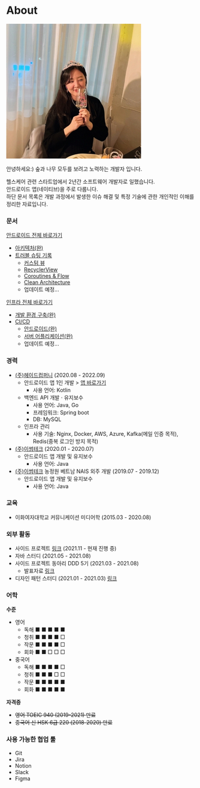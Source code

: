 # About

![Profile](/profile.jpeg)

안녕하세요:) 숲과 나무 모두를 보려고 노력하는 개발자 입니다.

헬스케어 관련 스타트업에서 2년간 소프트웨어 개발자로 일했습니다.</br>
안드로이드 앱(네이티브)을 주로 다룹니다.</br>
하단 문서 목록은 개발 과정에서 발생한 이슈 해결 및 특정 기술에 관한 개인적인 이해를 정리한 자료입니다.

### 문서
[안드로이드 전체 바로가기](/android/)
- [아키텍처(완)](/android/architecture.md)
- [트러블 슈팅 기록](/android/android-native-issues.md)
  - [커스텀 뷰](/android/custom-view.md)
  - [RecyclerView](/android/recyclerview.md)
  - [Coroutines & Flow]()
  - [Clean Architecture](/android/clean-architecture.md)
  - 업데이트 예정...

[인프라 전체 바로가기](/infra/)
  - [개발 환경 구축(완)](/infra/overall-architecture.md)
  - [CI/CD](/infra/ci_cd/)
    - [안드로이드(완)](/infra/ci_cd/android-ci-cd.md)
    - [서버 어플리케이션(완)](/infra/ci_cd/server-app-ci-cd.md)
    - 업데이트 예정...

### 경력
- [(주)헤이드컴퍼니](https://www.hayd.app/) (2020.08 - 2022.09)
  - 안드로이드 앱 1인 개발 > [앱 바로가기](https://play.google.com/store/apps/details?id=app.hayd.android)
    - 사용 언어: Kotlin
  - 백엔드 API 개발 · 유지보수
    - 사용 언어: Java, Go
    - 프레임워크: Spring boot
    - DB: MySQL
  - 인프라 관리
    - 사용 기술: Nginx, Docker, AWS, Azure, Kafka(메일 인증 목적), Redis(중복 로그인 방지 목적)
- [(주)이썸테크](http://www.esumtech.com/) (2020.01 - 2020.07)
  - 안드로이드 앱 개발 및 유지보수
    - 사용 언어: Java
- [(주)이썸테크](http://www.esumtech.com/) 농정원 베트남 NAIS 외주 개발 (2019.07 - 2019.12)
  - 안드로이드 앱 개발 및 유지보수
    - 사용 언어: Java
  
### 교육
- 이화여자대학교 커뮤니케이션 미디어학 (2015.03 - 2020.08)

### 외부 활동
- 사이드 프로젝트 [링크](https://github.com/jjjlyn/moc-android) (2021.11 - 현재 진행 중)
- 자바 스터디 (2021.05 - 2021.08)
- 사이드 프로젝트 동아리 DDD 5기 (2021.03 - 2021.08)
  - 발표자료 [링크](https://github.com/jjjlyn/DDD-5-Android-Session)
- 디자인 패턴 스터디 (2021.01 - 2021.03) [링크](https://github.com/CS-Study-Team)

### 어학
**수준**
- 영어
  - 독해 ■ ■ ■ ■ ■
  - 청취 ■ ■ ■ ■ □
  - 작문 ■ ■ ■ ■ □
  - 회화 ■ ■ □ □ □
- 중국어
  - 독해 ■ ■ ■ ■ □
  - 청취 ■ ■ ■ □ □
  - 작문 ■ ■ ■ ■ ■
  - 회화 ■ ■ ■ ■ ■

**자격증**

- ~~영어 TOEIC 940 (2019-2021) 만료~~
- ~~중국어 신 HSK 6급 220 (2018-2020) 만료~~

### 사용 가능한 협업 툴
- Git
- Jira
- Notion
- Slack
- Figma